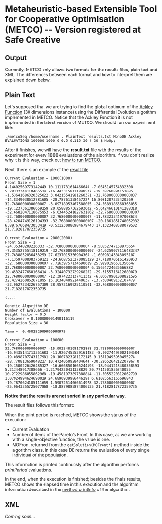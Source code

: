 # Metaheuristic-based Extensible Tool for Cooperative Optimisation (METCO) -- Version registered at Safe Creative

## Output

Currently, METCO only allows two formats for the results files, plain text and XML. The differences between each format and how to interpret them are explained down below.

## Plain Text

Let's supposed that we are trying to find the global optimum of the [Ackley Function](https://www.sfu.ca/~ssurjano/ackley.html) (30 dimensions instance) using the Differential Evolution algorithm implemented in METCO. Notice that the Ackley Function it is not implemented in the latest version of METCO.
We should run our experiment like:

`./metcoSeq /home/username . PlainText results.txt MonoDE Ackley EVALUATIONS 100000 1000 0 0.5 0.115 30 ! 30 $ NoOp;`

After it finishes, we will have the **result.txt** file with the results of the experiment for every **1000** evaluations of the algorithm. If you don't realize why it is this way, check out [how to run METCO](setup.md).

Next, there is an example of the [result file](test.output)

```
Current Evaluation = 1000(1000)
Front Size = 1
4.14602569773142449 10.1111731614466649 -7.0645145754332308 5.28332344110465524 -16.4433158111848527 -19.38260894152085 -1.53641686320325022 3.04215541981260351 -32.7680000000000007 -14.8349038612781605 -28.78761358457227 16.8081287233420369 32.7680000000000007 -3.09718953467588065 -24.5689186668363035 -19.1237361386659259 20.0588857362693602 -5.64246610141288318 -32.6682047118675953 -6.03445241827631662 -32.7680000000000007 -32.7680000000000007 32.7680000000000007 -11.7832334497008624 -28.6204749126194393 -32.7680000000000007 -20.1861851748052032 6.89767668473053419 -0.531230880984679743 17.1323408588079502 21.7182817872359735 

Current Evaluation = 2000(2000)
Front Size = 1
-24.35348208226333 -32.7680000000000007 -8.50852747168975654 -7.35352755418119219 -32.7680000000000007 -24.6259077116483347 27.7638852836433259 27.6237015356904365 -1.60598143843095187 -7.13597008083759121 -24.6687523270085229 27.7180705161420953 -32.7680000000000007 7.72639757134690619 25.9290196501356647 32.7680000000000007 32.7680000000000007 6.15664724636666882 19.4532477660166414 -3.32440732729268262 -29.3155716412680079 32.7680000000000007 -12.3974223137411332 -6.06670901008821595 32.4274260862671895 15.1634840921440635 -13.7380409152107479 -32.0627234226757309 28.9572169925110501 -32.7680000000000007 21.7182817872359735

(...)

Genetic Algorithm DE
Number of Evaluations = 100000
Weight factor = 0.5
Crossover = 0.100000001490116119
Population Size = 30

Time =  0.468252999999999975

Current Evaluation = 100000
Front Size = 1
32.7680000000000007 -15.9025481981702868 32.7680000000000007 -16.0435141713351683 -11.9267453539161483 -8.90274492002194684 -19.0898707743117981 20.1607823281172145 9.15719495930455274 -28.770813669048227 10.4724050928404644 -30.2265264212207967 0 -19.3500226426485327 -16.6668501665244193 -18.9441218480358593 5.213448917308666 -1.21794220431338829 20.7714501836740055 10.2722986055862968 -19.4581973897388814 -11.5055220812062799 1.07924994624690029 24.6890939986446298 6.61085563166696843 -19.7870624185111659 1.59072514066614978 32.7680000000000007 -25.0643355725077868 -18.8879885874006135 21.7182817872359735 
```
**Notice that the results are not sorted in any particular way**.

The result files follows this format:

When the print period is reached, METCO shows the status of the execution:

* Current Evaluation
* Number of items of the Pareto's Front. In this case, as we are working with a single-objective function, the value is one.
* MOFront returned from the `getSolution(MOFront*)` method inside the algorithm class. In this case DE returns the evaluation of every single individual of the population.

This information is printed continuosly after the algorithm performs _printPeriod_ evaluations. 

In the end, when the execution is finished; besides the finals results, METCO shows the elapsed time in this execution and the algorithm information described in the [method printInfo](newPlugin.md) of the algorithm.

## XML
_Coming soon..._
